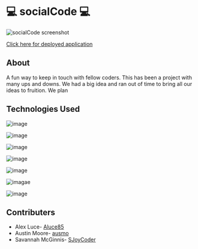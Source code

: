 # :computer: socialCode :computer:


![socialCode screenshot](./client/src/img/sCscreenshot.png)

[Click here for deployed application](https://frozen-hollows-02049.herokuapp.com/)
## About 
A fun way to keep in touch with fellow coders. This has been a project with many ups and downs. We had a big idea and ran out of time to bring all our ideas to fruition. We plan

## Technologies Used
![image](https://img.shields.io/badge/React-20232A?style=for-the-badge&logo=react&logoColor=61DAFB)

![image](https://img.shields.io/badge/JavaScript-323330?style=for-the-badge&logo=javascript&logoColor=F7DF1E)

![image](https://img.shields.io/badge/Node.js-339933?style=for-the-badge&logo=nodedotjs&logoColor=white)

![image](https://img.shields.io/badge/CSS3-1572B6?style=for-the-badge&logo=css3&logoColor=white)

![image](https://img.shields.io/badge/MongoDB-4EA94B?style=for-the-badge&logo=mongodb&logoColor=white)

![imagae](https://img.shields.io/badge/Heroku-430098?style=for-the-badge&logo=heroku&logoColor=white)

![image](https://img.shields.io/badge/Apollo%20GraphQL-311C87?&style=for-the-badge&logo=Apollo%20GraphQL&logoColor=white)

## Contributers
- Alex Luce- [Aluce85](https://github.com/Aluce85)
- Austin Moore- [ausmo](https://github.com/ausmo)
- Savannah McGinnis- [SJoyCoder](https://github.com/SJoyCoder)